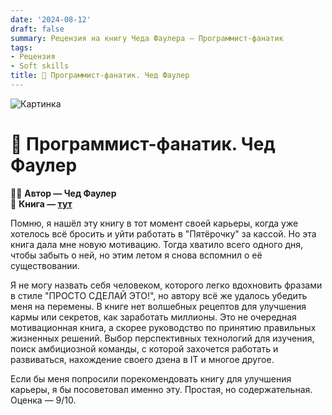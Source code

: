 ```yaml
---
date: '2024-08-12'
draft: false
summary: Рецензия на книгу Чеда Фаулера — Программист-фанатик
tags:
- Рецензия
- Soft skills
title: 🙂 Программист-фанатик. Чед Фаулер
---
```


![Картинка](https://adamanr.github.io/blog/images/posts/image_7.jpg)

# 🙂 **Программист-фанатик. Чед Фаулер**

🧍‍♂️ **Автор — Чед Фаулер**\
📕 **Книга — [тут](https://t.me/c/2238954094/4)**

Помню, я нашёл эту книгу в тот момент своей карьеры, когда уже хотелось всё бросить и уйти работать в "Пятёрочку" за кассой. Но эта книга дала мне новую мотивацию. Тогда хватило всего одного дня, чтобы забыть о ней, но этим летом я снова вспомнил о её существовании.

Я не могу назвать себя человеком, которого легко вдохновить фразами в стиле "ПРОСТО СДЕЛАЙ ЭТО!", но автору всё же удалось убедить меня на перемены. В книге нет волшебных рецептов для улучшения кармы или секретов, как заработать миллионы. Это не очередная мотивационная книга, а скорее руководство по принятию правильных жизненных решений. Выбор перспективных технологий для изучения, поиск амбициозной команды, с которой захочется работать и развиваться, нахождение своего дзена в IT и многое другое.

Если бы меня попросили порекомендовать книгу для улучшения карьеры, я бы посоветовал именно эту. Простая, но содержательная. Оценка — 9/10.
